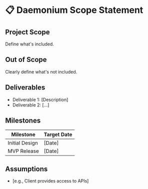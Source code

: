 # 📋 Daemonium Scope Statement

## Project Scope
Define what's included.

## Out of Scope
Clearly define what's not included.

## Deliverables
- Deliverable 1: [Description]
- Deliverable 2: [...]

## Milestones
| Milestone       | Target Date   |
|----------------|---------------|
| Initial Design  | [Date]        |
| MVP Release     | [Date]        |

## Assumptions
- [e.g., Client provides access to APIs]
